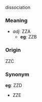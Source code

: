 dissociation
### Meaning
+ _adj_: ZZA
	+ __eg__: ZZB

### Origin

ZZC

### Synonym

__eg__: ZZD

+ ZZE


